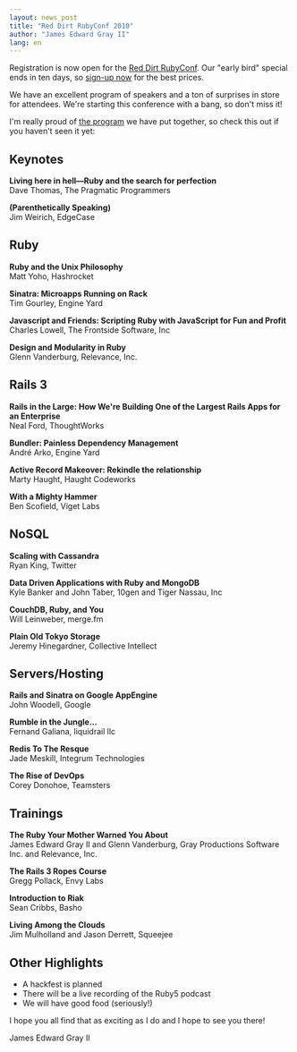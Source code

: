```yaml
---
layout: news_post
title: "Red Dirt RubyConf 2010"
author: "James Edward Gray II"
lang: en
---
```


Registration is now open for the [Red Dirt RubyConf][1]. Our \"early
bird\" special ends in ten days, so [sign-up now][2] for the best
prices.

We have an excellent program of speakers and a ton of surprises in store
for attendees. We\'re starting this conference with a bang, so don\'t
miss it!

I\'m really proud of [the program][3] we have put together, so check
this out if you haven\'t seen it yet:

## Keynotes

**Living here in hell—Ruby and the search for perfection**<br>
Dave Thomas, The Pragmatic Programmers

**(Parenthetically Speaking)**<br>
Jim Weirich, EdgeCase

## Ruby

**Ruby and the Unix Philosophy**<br>
Matt Yoho, Hashrocket

**Sinatra: Microapps Running on Rack**<br>
Tim Gourley, Engine Yard

**Javascript and Friends: Scripting Ruby with JavaScript for Fun and
Profit**<br>
Charles Lowell, The Frontside Software, Inc

**Design and Modularity in Ruby**<br>
Glenn Vanderburg, Relevance, Inc.

## Rails 3

**Rails in the Large: How We\'re Building One of the Largest Rails Apps
for an Enterprise**<br>
Neal Ford, ThoughtWorks

**Bundler: Painless Dependency Management**<br>
André Arko, Engine Yard

**Active Record Makeover: Rekindle the relationship**<br>
Marty Haught, Haught Codeworks

**With a Mighty Hammer**<br>
Ben Scofield, Viget Labs

## NoSQL

**Scaling with Cassandra**<br>
Ryan King, Twitter

**Data Driven Applications with Ruby and MongoDB**<br>
Kyle Banker and John Taber, 10gen and Tiger Nassau, Inc

**CouchDB, Ruby, and You**<br>
Will Leinweber, merge.fm

**Plain Old Tokyo Storage**<br>
Jeremy Hinegardner, Collective Intellect

## Servers/Hosting

**Rails and Sinatra on Google AppEngine**<br>
John Woodell, Google

**Rumble in the Jungle...**<br>
Fernand Galiana, liquidrail llc

**Redis To The Resque**<br>
Jade Meskill, Integrum Technologies

**The Rise of DevOps**<br>
Corey Donohoe, Teamsters

## Trainings

**The Ruby Your Mother Warned You About**<br>
James Edward Gray II and Glenn Vanderburg,
Gray Productions Software Inc. and Relevance, Inc.

**The Rails 3 Ropes Course**<br>
Gregg Pollack, Envy Labs

**Introduction to Riak**<br>
Sean Cribbs, Basho

**Living Among the Clouds**<br>
Jim Mulholland and Jason Derrett, Squeejee

## Other Highlights

* A hackfest is planned
* There will be a live recording of the Ruby5 podcast
* We will have good food (seriously!)

I hope you all find that as exciting as I do and I hope to see you
there!

James Edward Gray II



[1]: http://reddirtrubyconf.com/
[2]: http://reddirtrubyconf.com/register_to_attend
[3]: http://reddirtrubyconf.com/program
